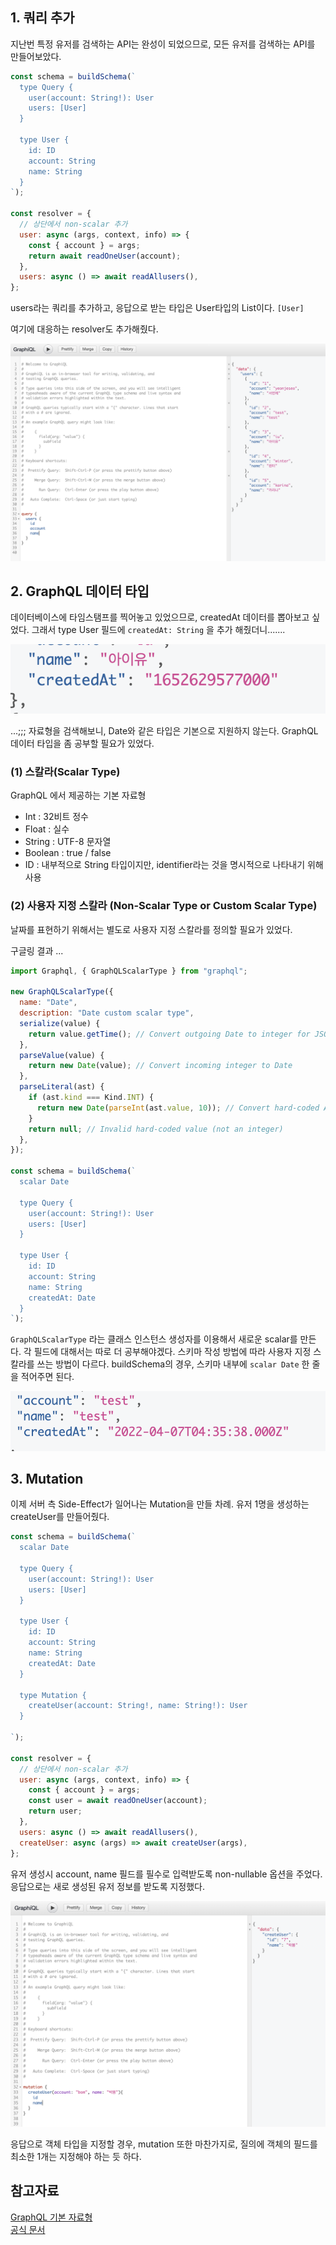 ## 1. 쿼리 추가

지난번 특정 유저를 검색하는 API는 완성이 되었으므로, 모든 유저를 검색하는 API를 만들어보았다.

```jsx
const schema = buildSchema(`
  type Query {
    user(account: String!): User
    users: [User]
  }

  type User {
    id: ID
    account: String
    name: String
  }
`);

const resolver = {
  // 상단에서 non-scalar 추가
  user: async (args, context, info) => {
    const { account } = args;
    return await readOneUser(account);
  },
  users: async () => await readAllusers(),
};
```

users라는 쿼리를 추가하고, 응답으로 받는 타입은 User타입의 List이다. `[User]`

여기에 대응하는 resolver도 추가해줬다.

![쿼리 결과](../imgs/%EC%8A%A4%ED%81%AC%EB%A6%B0%EC%83%B7%202022-05-16%20%EC%98%A4%EC%A0%84%201.15.51.png)

## 2. GraphQL 데이터 타입

데이터베이스에 타임스탬프를 찍어놓고 있었으므로, createdAt 데이터를 뽑아보고 싶었다. 그래서 type User 필드에 `createdAt: String` 을 추가 해줬더니.......

![날짜](../imgs/%EC%8A%A4%ED%81%AC%EB%A6%B0%EC%83%B7%202022-05-16%20%EC%98%A4%EC%A0%84%201.19.02.png)

...;;; 자료형을 검색해보니, Date와 같은 타입은 기본으로 지원하지 않는다. GraphQL 데이터 타입을 좀 공부할 필요가 있었다.

### (1) 스칼라(Scalar Type)

GraphQL 에서 제공하는 기본 자료형

- Int : 32비트 정수
- Float : 실수
- String : UTF-8 문자열
- Boolean : true / false
- ID : 내부적으로 String 타입이지만, identifier라는 것을 명시적으로 나타내기 위해 사용

### (2) 사용자 지정 스칼라 (Non-Scalar Type or Custom Scalar Type)

날짜를 표현하기 위해서는 별도로 사용자 지정 스칼라를 정의할 필요가 있었다.

구글링 결과 ...

```jsx
import Graphql, { GraphQLScalarType } from "graphql";

new GraphQLScalarType({
  name: "Date",
  description: "Date custom scalar type",
  serialize(value) {
    return value.getTime(); // Convert outgoing Date to integer for JSON
  },
  parseValue(value) {
    return new Date(value); // Convert incoming integer to Date
  },
  parseLiteral(ast) {
    if (ast.kind === Kind.INT) {
      return new Date(parseInt(ast.value, 10)); // Convert hard-coded AST string to integer and then to Date
    }
    return null; // Invalid hard-coded value (not an integer)
  },
});

const schema = buildSchema(`
  scalar Date

  type Query {
    user(account: String!): User
    users: [User]
  }

  type User {
    id: ID
    account: String
    name: String
    createdAt: Date
  }
`);
```

`GraphQLScalarType` 라는 클래스 인스턴스 생성자를 이용해서 새로운 scalar를 만든다. 각 필드에 대해서는 따로 더 공부해야겠다.
스키마 작성 방법에 따라 사용자 지정 스칼라를 쓰는 방법이 다르다. buildSchema의 경우, 스키마 내부에 `scalar Date` 한 줄을 적어주면 된다.

![쿼리 결과](../imgs/%EC%8A%A4%ED%81%AC%EB%A6%B0%EC%83%B7%202022-05-16%20%EC%98%A4%EC%A0%84%201.32.13.png)

## 3. Mutation

이제 서버 측 Side-Effect가 일어나는 Mutation을 만들 차례. 유저 1명을 생성하는 createUser를 만들어줬다.

```jsx
const schema = buildSchema(`
  scalar Date

  type Query {
    user(account: String!): User
    users: [User]
  }

  type User {
    id: ID
    account: String
    name: String
    createdAt: Date
  }

  type Mutation {
    createUser(account: String!, name: String!): User
  }

`);

const resolver = {
  // 상단에서 non-scalar 추가
  user: async (args, context, info) => {
    const { account } = args;
    const user = await readOneUser(account);
    return user;
  },
  users: async () => await readAllusers(),
  createUser: async (args) => await createUser(args),
};
```

유저 생성시 account, name 필드를 필수로 입력받도록 non-nullable 옵션을 주었다. 응답으로는 새로 생성된 유저 정보를 받도록 지정했다.

![쿼리결과](../imgs/%EC%8A%A4%ED%81%AC%EB%A6%B0%EC%83%B7%202022-05-16%20%EC%98%A4%EC%A0%84%201.40.31.png)

응답으로 객체 타입을 지정할 경우, mutation 또한 마찬가지로, 질의에 객체의 필드를 최소한 1개는 지정해야 하는 듯 하다.

## 참고자료

[GraphQL 기본 자료형](https://yuddomack.tistory.com/entry/GraphQL-Schema%EC%9D%98-%EA%B8%B0%EB%B3%B8-%EB%AC%B8%EB%B2%95)  
[공식 문서](https://graphql.org/learn/schema/)
